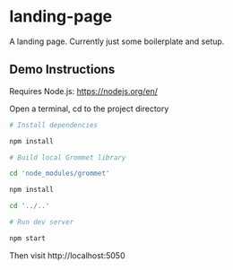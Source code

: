 # landing-page

A landing page. Currently just some boilerplate and setup.

## Demo Instructions
Requires Node.js: https://nodejs.org/en/

Open a terminal, cd to the project directory

```bash
# Install dependencies

npm install

# Build local Grommet library

cd 'node_modules/grommet'

npm install

cd '../..'

# Run dev server

npm start
```

Then visit http://localhost:5050
